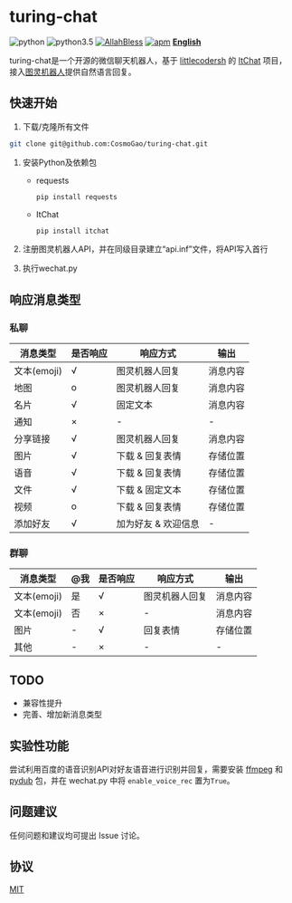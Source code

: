 # turing-chat 

![python](https://img.shields.io/badge/python-2.7-red.svg) ![python3.5](https://img.shields.io/badge/python-3.5-blue.svg) [![AllahBless](https://cdn.rawgit.com/LunaGao/BlessYourCodeTag/master/tags/ramen.svg)](https://github.com/LunaGao/BlessYourCodeTag) [![apm](https://img.shields.io/apm/l/vim-mode.svg)](/LICENSE)     **[English](/docs/README.md)**

turing-chat是一个开源的微信聊天机器人，基于 [littlecodersh](https://github.com/littlecodersh) 的 [ItChat](https://github.com/littlecodersh/ItChat) 项目， 接入[图灵机器人](http://www.tuling123.com/)提供自然语言回复。

## 快速开始
1. 下载/克隆所有文件

```bash
git clone git@github.com:CosmoGao/turing-chat.git
```

1. 安装Python及依赖包

    - requests

        ```bash
        pip install requests
        ```
    
    - ItChat

        ```bash
        pip install itchat
        ```
1. 注册图灵机器人API，并在同级目录建立“api.inf”文件，将API写入首行

1. 执行wechat.py


## 响应消息类型
### 私聊
| 消息类型 | 是否响应 | 响应方式 | 输出 | 
| --- | --- | --- | --- | 
| 文本(emoji) | √ | 图灵机器人回复 | 消息内容 | 
| 地图 | o | 图灵机器人回复 | 消息内容 | 
| 名片 | √ | 固定文本 | 消息内容 | 
| 通知 | × | - | - | 
| 分享链接 | √ | 图灵机器人回复 | 消息内容 | 
| 图片 | √ | 下载 & 回复表情 | 存储位置 | 
| 语音 | √ | 下载 & 回复表情 | 存储位置 | 
| 文件 | √ | 下载 & 固定文本 | 存储位置 | 
| 视频 | o | 下载 & 回复表情 | 存储位置 | 
| 添加好友 | √ | 加为好友 & 欢迎信息 | - | 

### 群聊
| 消息类型 | @我 | 是否响应 | 响应方式 | 输出 | 
| --- | --- | --- | --- | --- | 
| 文本(emoji) | 是 | √ | 图灵机器人回复 | 消息内容 | 
| 文本(emoji) | 否 | × | - | 消息内容 | 
| 图片 | - | √ | 回复表情 | 存储位置 | 
| 其他 | - | × | - | - | 


## TODO
 - 兼容性提升
 - 完善、增加新消息类型

## 实验性功能
尝试利用百度的语音识别API对好友语音进行识别并回复，需要安装 [ffmpeg](http://ffmpeg.org/) 和 [pydub](https://github.com/jiaaro/pydub) 包，并在 wechat.py 中将 `enable_voice_rec` 置为`True`。


## 问题建议
任何问题和建议均可提出 Issue 讨论。

## 协议
[MIT](./LICENSE)
